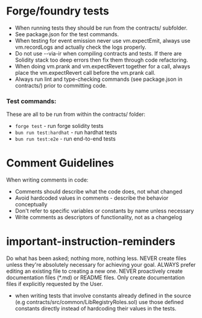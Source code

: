 # Forge/foundry tests

- When running tests they should be run from the contracts/ subfolder.
- See package.json for the test commands.
- When testing for event emission never use vm.expectEmit, always use vm.recordLogs and actually check the logs properly.
- Do not use --via-ir when compiling contracts and tests. If there are Solidity stack too deep errors then fix them through code refactoring.
- When doing vm.prank and vm.expectRevert together for a call, always place the vm.expectRevert call before the vm.prank call.
- Always run lint and type-checking commands (see package.json in contracts/) prior to committing code.

### Test commands:

These are all to be run from within the contracts/ folder:

* `forge test` - run forge solidity tests
* `bun run test:hardhat` - run hardhat tests
* `bun run test:e2e` - run end-to-end tests

# Comment Guidelines

When writing comments in code:
- Comments should describe what the code does, not what changed
- Avoid hardcoded values in comments - describe the behavior conceptually
- Don't refer to specific variables or constants by name unless necessary
- Write comments as descriptors of functionality, not as a changelog

# important-instruction-reminders
Do what has been asked; nothing more, nothing less.
NEVER create files unless they're absolutely necessary for achieving your goal.
ALWAYS prefer editing an existing file to creating a new one.
NEVER proactively create documentation files (*.md) or README files. Only create documentation files if explicitly requested by the User.
- when writing tests that involve constants already defined in the source (e.g contracts/src/common/LibRegistryRoles.sol) use those defined constants directly instead of hardcoding their values in the tests.